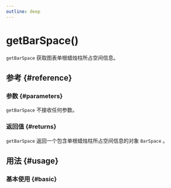 ```yaml
---
outline: deep
---
```


# getBarSpace()
`getBarSpace` 获取图表单根蜡烛柱所占空间信息。

## 参考 {#reference}
<!-- @include: @/@views/api/references/instance/getBarSpace.md -->

### 参数 {#parameters}
`getBarSpace` 不接收任何参数。

### 返回值 {#returns}
`getBarSpace` 返回一个包含单根蜡烛柱所占空间信息的对象 `BarSpace` 。

## 用法 {#usage}
<script setup>
import GetBarSpace from '../../@views/api/samples/getBarSpace/index.vue'
</script>

### 基本使用 {#basic}
<GetBarSpace/>